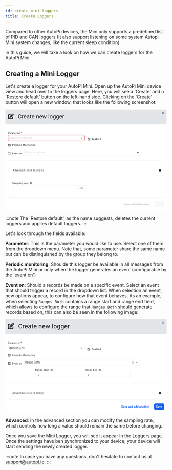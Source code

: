 ```yaml
---
id: create-mini-loggers
title: Create Loggers
---
```


Compared to other AutoPi devices, the Mini only supports a predefined list of PID and CAN loggers (It also support listening on some system Autopi Mini system changes, like the current sleep condition).

In this guide, we will take a look on how we can create loggers for the AutoPi Mini.

## Creating a Mini Logger
Let's create a logger for your AutoPi Mini.
Open up the AutoPi Mini device view and head over to the loggers page.
Here, you will see a 'Create' and a 'Restore default' button on the left-hand side.
Clicking on the 'Create' button will open a new window, that looks like the following screenshot:

![Create PID Logger Window](/img/getting_started/autopi_mini/create_mini_loggers/AutoPiMiniLogger.png)

:::note
The 'Restore default', as the name suggests, deletes the current loggers and applies default loggers.
:::

Let's look through the fields available:

**Parameter**: This is the parameter you would like to use.
Select one of them from the dropdown menu.
Note that, some parameter share the same name but can be distinguished by the group they belong to.

**Periodic monitoring**: Shoulde this logger be available in all messages from the AutoPi Mini or only when the logger generates an event (configurable by the 'event on')

**Event on**: Should a records be made on a specific event.
Select an event that should trigger a record in the dropdown list.
When selection an event, new options appear, to configure how that event behaves.
As an example, when selecting `Ranges Both` contains a range start and range end field, which allows to configure the range that `Ranges Both` should generate records based on, this can also be seen in the following image:

![Create PID Logger Window](/img/getting_started/autopi_mini/create_mini_loggers/AutoPiMiniLogger2.png)


**Advanced**: In the advanced section you can modify the sampling rate, which controls how long a value should remain the same before changing.

Once you save the Mini Logger, you will see it appear in the Loggers page.
Once the settings have ben synchronized to your device, your device will start sending the newly created logger.

:::note
In case you have any questions, don't hesitate to contact us at [support@autopi.io](mailto:support@autopi.io).
:::
